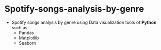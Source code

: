 # Spotify-songs-analysis-by-genre
- Spotify songs analysis by genre using Data visualization tools of **Python** such as:</br>
  - Pandas
  - Matplotlib
  - Seaborn
